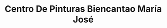 ---
title: "Centro De Pinturas Biencantao María José"
url: /guadalupe/centro-de-pinturas-biencantao-maria-jose/
shop: pintura
---